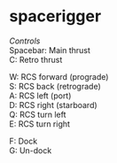 # spacerigger

*Controls*  
Spacebar: Main thrust  
C: Retro thrust  

W: RCS forward (prograde)  
S: RCS back (retrograde)  
A: RCS left (port)  
D: RCS right (starboard)  
Q: RCS turn left  
E: RCS turn right  
  
F: Dock  
G: Un-dock  
